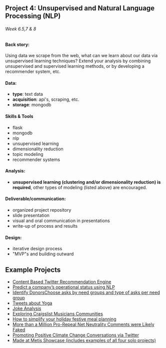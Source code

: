 ## Project 4: Unsupervised and Natural Language Processing (NLP)
###### Week 6.5,7 & 8


#### Back story:

Using data we scrape from the web, what can we learn about our data via unsupervised
learning techniques?  Extend your analysis by combining unsupervised and supervised learning methods, or by developing a recommender system, etc.


#### Data:

 * **type**: text data
 * **acquisition**: api's, scraping, etc.
 * **storage**: mongodb


#### Skills & Tools

 * flask
 * mongodb
 * nlp
 * unsupervised learning
 * dimensionality reduction
 * topic modeling
 * recommender systems

#### Analysis:

 * **unsupervised learning (clustering and/or dimensionality reduction) is required**, other types of modeling (listed above) are encouraged.


#### Deliverable/communication:

 * organized project repository
 * slide presentation
 * visual and oral communication in presentations
 * write-up of process and results


#### Design:

 * iterative design process
 * "MVP"s and building outward

## Example Projects
- [Content Based Twitter Recommendation Engine](https://github.com/igabr/Metis_Projects_Chicago_2017/tree/master/04-Project-Fletcher)
- [Predict a company’s operational status using NLP](https://ccronin51.github.io/Metis%20-%20Project%20Fletcher.html)
- [Identify DonorsChoose asks by need groups and type of asks per need group](http://jessicafreaner.github.io/Fletcher/)
- [Tweets about Yoga](https://lucdemortier.github.io/projects/4_fletcher)
- [Joke Analysis](https://github.com/kpuryear/Puryear_Metis/tree/master/Project4)
- [Exploring Craigslist Musicians Communities](https://rjh336.github.io/projects/craigslist/)
- [How to simplify your holiday festive meal planning](https://hengrumay.github.io/MenuPlannerHelper/)
- [More than a Million Pro-Repeal Net Neutrality Comments were Likely Faked](https://hackernoon.com/more-than-a-million-pro-repeal-net-neutrality-comments-were-likely-faked-e9f0e3ed36a6)
- [Promoting Positive Climate Change Conversations via Twitter](https://zeromh.github.io/climate_change_conversations/)
- [Made at Metis Showcase (includes examples of all four solo projects)](https://www.thisismetis.com/made-at-metis)

